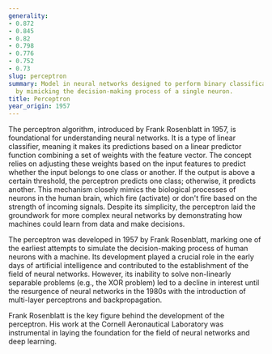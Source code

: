```yaml
---
generality:
- 0.872
- 0.845
- 0.82
- 0.798
- 0.776
- 0.752
- 0.73
slug: perceptron
summary: Model in neural networks designed to perform binary classification tasks
  by mimicking the decision-making process of a single neuron.
title: Perceptron
year_origin: 1957
---
```


The perceptron algorithm, introduced by Frank Rosenblatt in 1957, is foundational for understanding neural networks. It is a type of linear classifier, meaning it makes its predictions based on a linear predictor function combining a set of weights with the feature vector. The concept relies on adjusting these weights based on the input features to predict whether the input belongs to one class or another. If the output is above a certain threshold, the perceptron predicts one class; otherwise, it predicts another. This mechanism closely mimics the biological processes of neurons in the human brain, which fire (activate) or don't fire based on the strength of incoming signals. Despite its simplicity, the perceptron laid the groundwork for more complex neural networks by demonstrating how machines could learn from data and make decisions.

The perceptron was developed in 1957 by Frank Rosenblatt, marking one of the earliest attempts to simulate the decision-making process of human neurons with a machine. Its development played a crucial role in the early days of artificial intelligence and contributed to the establishment of the field of neural networks. However, its inability to solve non-linearly separable problems (e.g., the XOR problem) led to a decline in interest until the resurgence of neural networks in the 1980s with the introduction of multi-layer perceptrons and backpropagation.

Frank Rosenblatt is the key figure behind the development of the perceptron. His work at the Cornell Aeronautical Laboratory was instrumental in laying the foundation for the field of neural networks and deep learning.